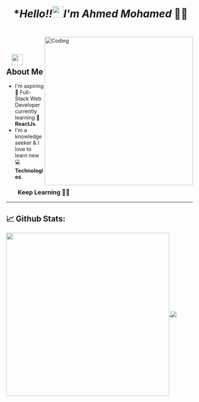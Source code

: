 # <p align="center">️ **Hello!!<img src="https://raw.githubusercontent.com/KarthikNayak024/KarthikNayak024/master/assets/wave.gif" alt="waving hand" width="30px">I'm Ahmed Mohamed* 🎯️🚀️</p>
</br>
<img align="right" alt="Coding" width="400" src="https://media.giphy.com/media/Y4ak9Ki2GZCbJxAnJD/giphy.gif">
</br>

## &nbsp; &nbsp;<img src="https://media.giphy.com/media/WUlplcMpOCEmTGBtBW/giphy.gif" width="30"> **About Me**

- I'm aspiring 🔭️ Full-Stack Web Developer currently learning 🌱 **ReactJs**.
- I'm a knowledge seeker & I love to learn new 💻 **Technologies**.

### &nbsp; &nbsp; &nbsp; &nbsp; **Keep Learning** 👨‍🎓️️

---

## 📈 **Github Stats:**

<a href="https://github.com/AhmedMohamed17">
<img width="440" align="center" src="https://github-readme-stats.vercel.app/api?username=AhmedMohamed17&show_icons=true&include_all_commits=true&theme=blue-green&count_private=true">
</a>
<a href="https://github.com/AhmedMohamed17/github-readme-stats">
<img align="center" src="https://github-readme-stats.anuraghazra1.vercel.app/api/top-langs/?username=AhmedMohamed17&layout=compact&theme=blue-green" />
</a>

</br>

